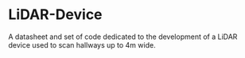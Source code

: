 # LiDAR-Device
A datasheet and set of code dedicated to the development of a LiDAR device used to scan hallways up to 4m wide.
